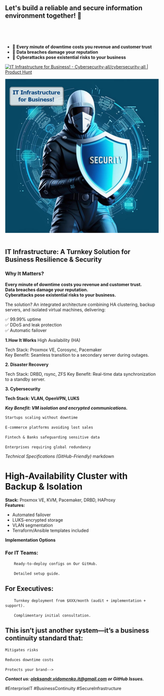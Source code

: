 ## Let's build a reliable and secure information environment together! 👋

<!--
**CyberSecurity-all/CyberSecurity-all** is a ✨ _special_ ✨ repository because its `README.md` (this file) appears on your GitHub profile.

Here are some ideas to get you started:-->

<p align="center"><img src="https://komarev.com/ghpvc/?username=CyberSecurity-all&style=flat-square&color=blue" alt=""></p>
<br>

- 🔭 **Every minute of downtime costs you revenue and customer trust**
- 🌱 **Data breaches damage your reputation**
- 👯 **Cyberattacks pose existential risks to your business**
<!-- 🤔 I’m looking for help with ...
- 💬 Ask me about ...
- 📫 How to reach me: ...
- 😄 Pronouns: ...
- ⚡ Fun fact: ...
-->
<a href="https://www.producthunt.com/posts/it-infrastructure-for-business?embed=true&utm_source=badge-featured&utm_medium=badge&utm_souce=badge-it&#0045;infrastructure&#0045;for&#0045;business" target="_blank"><img src="https://api.producthunt.com/widgets/embed-image/v1/featured.svg?post_id=964198&theme=light&t=1747107692206" alt="IT&#0032;Infrastructure&#0032;for&#0032;Business&#0033; - Cybersecurity&#0045;all&#0047;cybersecurity&#0045;all | Product Hunt" style="width: 200px; height: 44px;" width="200" height="44" /></a>


<!--<img src="../images/cybersecurity-p.png" style="width: 200px;height:400px" alt="information environment">-->
<img src="cybersecurity-p.png" style="width: 500px;height:500px" alt="information environment">
</div>
<br>
<br>

## IT Infrastructure: A Turnkey Solution for Business Resilience & Security  

### Why It Matters?

**Every minute of downtime costs you revenue and customer trust.  
Data breaches damage your reputation.  
Cyberattacks pose existential risks to your business.**

The solution? An integrated architecture combining HA clustering, backup servers, and isolated virtual machines, delivering:  

✅ 99.99% uptime  
✅ DDoS and leak protection  
✅ Automatic failover  

**1.How It Works** High Availability (HA)

Tech Stack: Proxmox VE, Corosync, Pacemaker  
Key Benefit: Seamless transition to a secondary server during outages.  

**2. Disaster Recovery**

Tech Stack: DRBD, rsync, ZFS
Key Benefit: Real-time data synchronization to a standby server.

**3. Cybersecurity**

**Tech Stack: VLAN, OpenVPN, LUKS**  

***Key Benefit: VM isolation and encrypted communications.***  
    
    Startups scaling without downtime

    E-commerce platforms avoiding lost sales

    Fintech & Banks safeguarding sensitive data

    Enterprises requiring global redundancy

*Technical Specifications (GitHub-Friendly)*
markdown

# High-Availability Cluster with Backup & Isolation  

**Stack:** Proxmox VE, KVM, Pacemaker, DRBD, HAProxy  
**Features:**  

- Automated failover  
- LUKS-encrypted storage  
- VLAN segmentation  
- Terraform/Ansible templates included  

**Implementation Options**

 ### For IT Teams:  
   
        Ready-to-deploy configs on Our GitHub.

        Detailed setup guide.  
        
 ## For Executives:

        Turnkey deployment from $XXX/month (audit + implementation + support).

        Complimentary initial consultation.


## This isn’t just another system—it’s a business continuity standard that:

    Mitigates risks

    Reduces downtime costs

    Protects your brand-->

***Contact us: oleksandr.vidomenko.it@gmail.com or GitHub Issues.***

#EnterpriseIT #BusinessContinuity #SecureInfrastructure



<!--<i>A curated list of awesome Github Profile READMEs</i>-->

<!--<a href="https://github.com/CyberSecurity-all/awesome-github-profile-readme/stargazers"><img src="https://img.shields.io/github/stars/CyberSecurity-all/awesome-github-profile-readme" alt="Stars Badge"/></a>
<a href="https://github.com/CyberSecurity-all/awesome-github-profile-readme/network/members"><img src="https://img.shields.io/github/forks/CyberSecurity-all/awesome-github-profile-readme" alt="Forks Badge"/></a>
<a href="https://github.com/CyberSecurity-all/awesome-github-profile-readme/pulls"><img src="https://img.shields.io/github/issues-pr/CyberSecurity-all/awesome-github-profile-readme" alt="Pull Requests Badge"/></a>
<a href="https://github.com/CyberSecurity-all/awesome-github-profile-readme/issues"><img src="https://img.shields.io/github/issues/CyberSecurity-all/awesome-github-profile-readme" alt="Issues Badge"/></a>
<a href="https://github.com/CyberSecurity-all/awesome-github-profile-readme/graphs/contributors"><img alt="GitHub contributors" src="https://img.shields.io/github/contributors/CyberSecurity-all/awesome-github-profile-readme?color=2b9348"></a>
<a href="https://github.com/CyberSecurity-all/awesome-github-profile-readme/blob/master/LICENSE"><img src="https://img.shields.io/github/license/CyberSecurity-all/awesome-github-profile-readme?color=2b9348" alt="License Badge"/></a>-->



